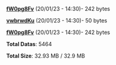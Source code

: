 [**fW0pg8Fv**](/data/fW0pg8Fv.txt) (20/01/23 - 14:30)- 242 bytes

[**vwbrwdKu**](/data/vwbrwdKu.txt) (20/01/23 - 14:30)- 50 bytes

[**fW0pg8Fv**](/data/fW0pg8Fv.txt) (20/01/23 - 14:30)- 242 bytes

**Total Datas**: 5464

**Total Size**: 32.93 MB / 32.9 MB